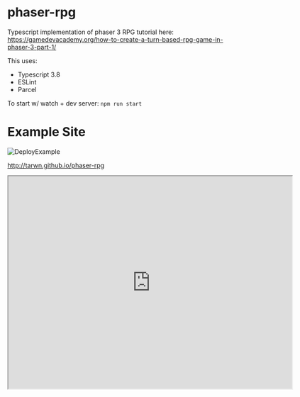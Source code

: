 # phaser-rpg
Typescript implementation of phaser 3 RPG tutorial here: https://gamedevacademy.org/how-to-create-a-turn-based-rpg-game-in-phaser-3-part-1/

This uses:
* Typescript 3.8
* ESLint
* Parcel

To start w/ watch + dev server: `npm run start`


# Example Site
![DeployExample](https://github.com/tarwn/phaser-rpg/workflows/DeployExample/badge.svg)

http://tarwn.github.io/phaser-rpg

<iframe src="http://tarwn.github.io/phaser-rpg" width="640" height="480" />
